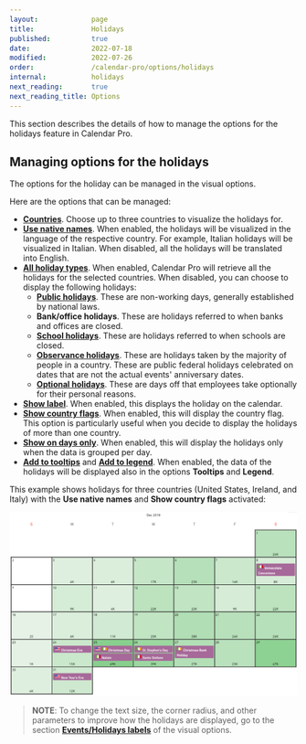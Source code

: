 ```yaml
---
layout:             page
title:              Holidays
published:          true
date:               2022-07-18
modified:           2022-07-26
order:              /calendar-pro/options/holidays
internal:           holidays
next_reading:       true
next_reading_title: Options
---
```


This section describes the details of how to manage the options for the holidays feature in Calendar Pro.

## Managing options for the holidays
The options for the holiday can be managed in the visual options.

Here are the options that can be managed:
- [**Countries**](./countries.md). Choose up to three countries to visualize the holidays for.
- [**Use native names**](./native.md). When enabled, the holidays will be visualized in the language of the respective country. For example, Italian holidays will be visualized in Italian. When disabled, all the holidays will be translated into English.
- [**All holiday types**](./type-all.md). When enabled, Calendar Pro will retrieve all the holidays for the selected countries. When disabled, you can choose to display the following holidays:
    - [**Public holidays**](./type-public.md). These are non-working days, generally established by national laws.
    - **Bank/office holidays**. These are holidays referred to when banks and offices are closed.
    - [**School holidays**](./type-school.md). These are holidays referred to when schools are closed.
    - [**Observance holidays**](./type-observance.md). These are holidays taken by the majority of people in a country. These are public federal holidays celebrated on dates that are not the actual events' anniversary dates.
    - [**Optional holidays**](./type-optional.md). These are days off that employees take optionally for their personal reasons.
- [**Show label**](./labels.md). When enabled, this displays the holiday on the calendar.
- [**Show country flags**](./flags.md). When enabled, this will display the country flag. This option is particularly useful when you decide to display the holidays of more than one country.
- [**Show on days only**](./days-only.md). When enabled, this will display the holidays only when the data is grouped per day.
- [**Add to tooltips**](./add-to-tooltips.md) and [**Add to legend**](./legend.md). When enabled, the data of the holidays will be displayed also in the options **Tooltips** and **Legend**.

This example shows holidays for three countries (United States, Ireland, and Italy) with the **Use native names** and **Show country flags** activated:

<img src="images/holidays-example.png" width="700" alt="Holidays in Calendar pro">

> **NOTE**: To change the text size, the corner radius, and other parameters to improve how the holidays are displayed, go to the section [**Events/Holidays labels**](../events-labels/index.md) of the visual options.